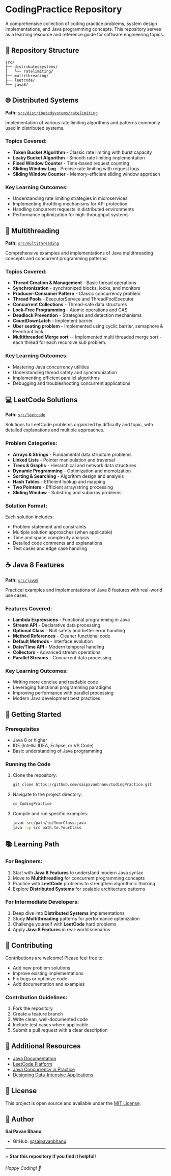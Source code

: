 # CodingPractice Repository

A comprehensive collection of coding practice problems, system design implementations, and Java programming concepts. This repository serves as a learning resource and reference guide for software engineering topics.

## 📁 Repository Structure

```
src/
├── distributedsystems/
│   └── ratelimiting/
├── multithreading/
├── leetcode/
└── java8/
```

## 🌐 Distributed Systems

**Path:** [`src/distributedsystems/ratelimiting`](https://github.com/saipavanbhanu/CodingPractice/tree/master/src/distributedsystems/ratelimiting)

Implementation of various rate limiting algorithms and patterns commonly used in distributed systems.

### Topics Covered:
- **Token Bucket Algorithm** - Classic rate limiting with burst capacity
- **Leaky Bucket Algorithm** - Smooth rate limiting implementation
- **Fixed Window Counter** - Time-based request counting
- **Sliding Window Log** - Precise rate limiting with request logs
- **Sliding Window Counter** - Memory-efficient sliding window approach

### Key Learning Outcomes:
- Understanding rate limiting strategies in microservices
- Implementing throttling mechanisms for API protection
- Handling concurrent requests in distributed environments
- Performance optimization for high-throughput systems

## 🧵 Multithreading

**Path:** [`src/multithreading`](https://github.com/saipavanbhanu/CodingPractice/tree/master/src/multithreading)

Comprehensive examples and implementations of Java multithreading concepts and concurrent programming patterns.

### Topics Covered:
- **Thread Creation & Management** - Basic thread operations
- **Synchronization** - synchronized blocks, locks, and monitors
- **Producer-Consumer Pattern** - Classic concurrency problem
- **Thread Pools** - ExecutorService and ThreadPoolExecutor
- **Concurrent Collections** - Thread-safe data structures
- **Lock-Free Programming** - Atomic operations and CAS
- **Deadlock Prevention** - Strategies and detection mechanisms
- **CountDownLatch** - Implement barrier.
- **Uber seating problem** - Implemented using cyclic barrier, semaphore & Reentrant lock
- **Multithreaded Merge sort** -- Implemented multi threaded merge sort - each thread for each recursive sub problem.

### Key Learning Outcomes:
- Mastering Java concurrency utilities
- Understanding thread safety and synchronization
- Implementing efficient parallel algorithms
- Debugging and troubleshooting concurrent applications

## 💻 LeetCode Solutions

**Path:** [`src/leetcode`](https://github.com/saipavanbhanu/CodingPractice/tree/master/src/leetcode)

Solutions to LeetCode problems organized by difficulty and topic, with detailed explanations and multiple approaches.

### Problem Categories:
- **Arrays & Strings** - Fundamental data structure problems
- **Linked Lists** - Pointer manipulation and traversal
- **Trees & Graphs** - Hierarchical and network data structures
- **Dynamic Programming** - Optimization and memoization
- **Sorting & Searching** - Algorithm design and analysis
- **Hash Tables** - Efficient lookup and mapping
- **Two Pointers** - Efficient array/string processing
- **Sliding Window** - Substring and subarray problems

### Solution Format:
Each solution includes:
- Problem statement and constraints
- Multiple solution approaches (when applicable)
- Time and space complexity analysis
- Detailed code comments and explanations
- Test cases and edge case handling

## ☕ Java 8 Features

**Path:** [`src/java8`](https://github.com/saipavanbhanu/CodingPractice/tree/master/src/java8)

Practical examples and implementations of Java 8 features with real-world use cases.

### Features Covered:
- **Lambda Expressions** - Functional programming in Java
- **Stream API** - Declarative data processing
- **Optional Class** - Null safety and better error handling
- **Method References** - Cleaner functional code
- **Default Methods** - Interface evolution
- **Date/Time API** - Modern temporal handling
- **Collectors** - Advanced stream operations
- **Parallel Streams** - Concurrent data processing

### Key Learning Outcomes:
- Writing more concise and readable code
- Leveraging functional programming paradigms
- Improving performance with parallel processing
- Modern Java development best practices

## 🚀 Getting Started

### Prerequisites
- Java 8 or higher
- IDE (IntelliJ IDEA, Eclipse, or VS Code)
- Basic understanding of Java programming

### Running the Code
1. Clone the repository:
   ```bash
   git clone https://github.com/saipavanbhanu/CodingPractice.git
   ```

2. Navigate to the project directory:
   ```bash
   cd CodingPractice
   ```

3. Compile and run specific examples:
   ```bash
   javac src/path/to/YourClass.java
   java -cp src path.to.YourClass
   ```

## 📚 Learning Path

### For Beginners:
1. Start with **Java 8 Features** to understand modern Java syntax
2. Move to **Multithreading** for concurrent programming concepts
3. Practice with **LeetCode** problems to strengthen algorithmic thinking
4. Explore **Distributed Systems** for scalable architecture patterns

### For Intermediate Developers:
1. Deep dive into **Distributed Systems** implementations
2. Study **Multithreading** patterns for performance optimization
3. Challenge yourself with **LeetCode** hard problems
4. Apply **Java 8 Features** in real-world scenarios

## 🤝 Contributing

Contributions are welcome! Please feel free to:
- Add new problem solutions
- Improve existing implementations
- Fix bugs or optimize code
- Add documentation and examples

### Contribution Guidelines:
1. Fork the repository
2. Create a feature branch
3. Write clean, well-documented code
4. Include test cases where applicable
5. Submit a pull request with a clear description

## 📖 Additional Resources

- [Java Documentation](https://docs.oracle.com/javase/8/docs/)
- [LeetCode Platform](https://leetcode.com/)
- [Java Concurrency in Practice](https://jcip.net/)
- [Designing Data-Intensive Applications](https://dataintensive.net/)

## 📝 License

This project is open source and available under the [MIT License](LICENSE).

## 👤 Author

**Sai Pavan Bhanu**
- GitHub: [@saipavanbhanu](https://github.com/saipavanbhanu)

---

⭐ **Star this repository if you find it helpful!**

*Happy Coding! 🚀*
